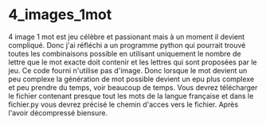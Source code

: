 # 4_images_1mot
4 image 1 mot est jeu célèbre et passionant mais à un moment il devient compliqué. Donc j'ai réfléchi a un programme python qui pourrait trouvé toutes les combinaisons possible en
utilisant uniquement le nombre de lettre que le mot exacte doit contenir et les lettres qui sont proposées par le jeu. Ce code fourni n'utilise pas d'image. Donc lorsque le mot
devient un peu complexe la génération de mot possible devient un epu plus complexe et peu prendre du temps, voir beaucoup de temps.
Vous devrez télécharger le fichier contenant presque tout les mots de la langue française et dans le fichier.py vous devrez précisé le chemin d'acces vers le fichier. Après l'avoir décompressé biensure.












